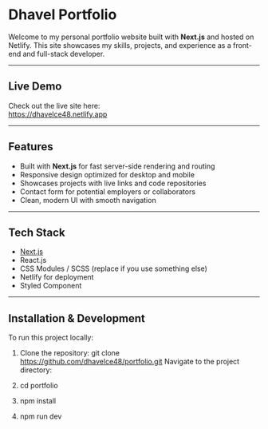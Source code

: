 # Dhavel Portfolio

Welcome to my personal portfolio website built with **Next.js** and hosted on Netlify. This site showcases my skills, projects, and experience as a front-end and full-stack developer.

---

## Live Demo

Check out the live site here:  
https://dhavelce48.netlify.app

---

## Features

- Built with **Next.js** for fast server-side rendering and routing
- Responsive design optimized for desktop and mobile
- Showcases projects with live links and code repositories
- Contact form for potential employers or collaborators
- Clean, modern UI with smooth navigation

---

## Tech Stack

- [Next.js](https://nextjs.org/)
- React.js
- CSS Modules / SCSS (replace if you use something else)
- Netlify for deployment
- Styled Component

---

## Installation & Development

To run this project locally:

1. Clone the repository:
   git clone https://github.com/dhavelce48/portfolio.git
   Navigate to the project directory:

2. cd portfolio

3. npm install

4. npm run dev
